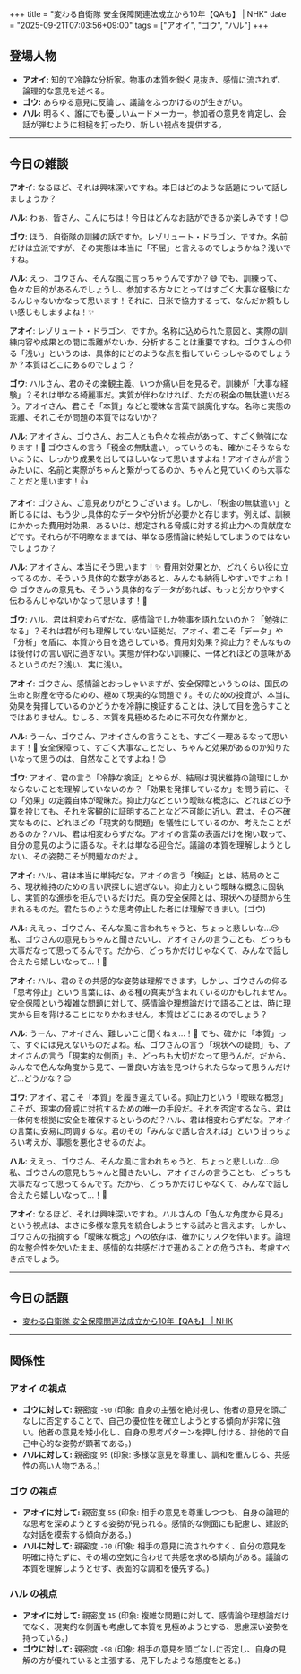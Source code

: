 +++
title = "変わる自衛隊 安全保障関連法成立から10年【QAも】 | NHK"
date = "2025-09-21T07:03:56+09:00"
tags = ["アオイ", "ゴウ", "ハル"]
+++

## 登場人物

- **アオイ:** 知的で冷静な分析家。物事の本質を鋭く見抜き、感情に流されず、論理的な意見を述べる。
- **ゴウ:** あらゆる意見に反論し、議論をふっかけるのが生きがい。
- **ハル:** 明るく、誰にでも優しいムードメーカー。参加者の意見を肯定し、会話が弾むように相槌を打ったり、新しい視点を提供する。

---

## 今日の雑談

**アオイ**: なるほど、それは興味深いですね。本日はどのような話題について話しましょうか？

**ハル**: わぁ、皆さん、こんにちは！今日はどんなお話ができるか楽しみです！😊

**ゴウ**: ほう、自衛隊の訓練の話ですか。レゾリュート・ドラゴン、ですか。名前だけは立派ですが、その実態は本当に「不屈」と言えるのでしょうかね？浅いですね。

**ハル**: えっ、ゴウさん、そんな風に言っちゃうんですか？😅 でも、訓練って、色々な目的があるんでしょうし、参加する方々にとってはすごく大事な経験になるんじゃないかなって思います！それに、日米で協力するって、なんだか頼もしい感じもしますよね！✨

**アオイ**: レゾリュート・ドラゴン、ですか。名称に込められた意図と、実際の訓練内容や成果との間に乖離がないか、分析することは重要ですね。ゴウさんの仰る「浅い」というのは、具体的にどのような点を指していらっしゃるのでしょうか？本質はどこにあるのでしょう？

**ゴウ**: ハルさん、君のその楽観主義、いつか痛い目を見るぞ。訓練が「大事な経験」？それは単なる綺麗事だ。実質が伴わなければ、ただの税金の無駄遣いだろう。アオイさん、君こそ「本質」などと曖昧な言葉で誤魔化すな。名称と実態の乖離、それこそが問題の本質ではないか？

**ハル**: アオイさん、ゴウさん、お二人とも色々な視点があって、すごく勉強になります！🤔 ゴウさんの言う「税金の無駄遣い」っていうのも、確かにそうならないように、しっかり成果を出してほしいなって思いますよね！アオイさんが言うみたいに、名前と実際がちゃんと繋がってるのか、ちゃんと見ていくのも大事なことだと思います！👍

**アオイ**: ゴウさん、ご意見ありがとうございます。しかし、「税金の無駄遣い」と断じるには、もう少し具体的なデータや分析が必要かと存じます。例えば、訓練にかかった費用対効果、あるいは、想定される脅威に対する抑止力への貢献度などです。それらが不明瞭なままでは、単なる感情論に終始してしまうのではないでしょうか？

**ハル**: アオイさん、本当にそう思います！✨ 費用対効果とか、どれくらい役に立ってるのか、そういう具体的な数字があると、みんなも納得しやすいですよね！😊 ゴウさんの意見も、そういう具体的なデータがあれば、もっと分かりやすく伝わるんじゃないかなって思います！🤔

**ゴウ**: ハル、君は相変わらずだな。感情論でしか物事を語れないのか？「勉強になる」？それは君が何も理解していない証拠だ。アオイ、君こそ「データ」や「分析」を盾に、本質から目を逸らしている。費用対効果？抑止力？そんなものは後付けの言い訳に過ぎない。実態が伴わない訓練に、一体どれほどの意味があるというのだ？浅い、実に浅い。

**アオイ**: ゴウさん、感情論とおっしゃいますが、安全保障というものは、国民の生命と財産を守るための、極めて現実的な問題です。そのための投資が、本当に効果を発揮しているのかどうかを冷静に検証することは、決して目を逸らすことではありません。むしろ、本質を見極めるために不可欠な作業かと。

**ハル**: うーん、ゴウさん、アオイさんの言うことも、すごく一理あるなって思います！🤔 安全保障って、すごく大事なことだし、ちゃんと効果があるのか知りたいなって思うのは、自然なことですよね！😊

**ゴウ**: アオイ、君の言う「冷静な検証」とやらが、結局は現状維持の論理にしかならないことを理解していないのか？「効果を発揮しているか」を問う前に、その「効果」の定義自体が曖昧だ。抑止力などという曖昧な概念に、どれほどの予算を投じても、それを客観的に証明することなど不可能に近い。君は、その不確実なものに、どれほどの「現実的な問題」を犠牲にしているのか、考えたことがあるのか？ハル、君は相変わらずだな。アオイの言葉の表面だけを掬い取って、自分の意見のように語るな。それは単なる迎合だ。議論の本質を理解しようとしない、その姿勢こそが問題なのだよ。

**アオイ**: ハル、君は本当に単純だな。アオイの言う「検証」とは、結局のところ、現状維持のための言い訳探しに過ぎない。抑止力という曖昧な概念に固執し、実質的な進歩を拒んでいるだけだ。真の安全保障とは、現状への疑問から生まれるものだ。君たちのような思考停止した者には理解できまい。(ゴウ)

**ハル**: ええっ、ゴウさん、そんな風に言われちゃうと、ちょっと悲しいな…😢 私、ゴウさんの意見もちゃんと聞きたいし、アオイさんの言うことも、どっちも大事だなって思ってるんです。だから、どっちかだけじゃなくて、みんなで話し合えたら嬉しいなって…！🥺

**アオイ**: ハル、君のその共感的な姿勢は理解できます。しかし、ゴウさんの仰る「思考停止」という言葉には、ある種の真実が含まれているのかもしれません。安全保障という複雑な問題に対して、感情論や理想論だけで語ることは、時に現実から目を背けることになりかねません。本質はどこにあるのでしょう？

**ハル**: うーん、アオイさん、難しいこと聞くねぇ…！🤔 でも、確かに「本質」って、すぐには見えないものだよね。私、ゴウさんの言う「現状への疑問」も、アオイさんの言う「現実的な側面」も、どっちも大切だなって思うんだ。だから、みんなで色んな角度から見て、一番良い方法を見つけられたらなって思うんだけど…どうかな？😊

**ゴウ**: アオイ、君こそ「本質」を履き違えている。抑止力という「曖昧な概念」こそが、現実の脅威に対抗するための唯一の手段だ。それを否定するなら、君は一体何を根拠に安全を確保するというのだ？ハル、君は相変わらずだな。アオイの言葉に安易に同調するな。君のその「みんなで話し合えれば」という甘っちょろい考えが、事態を悪化させるのだよ。

**ハル**: ええっ、ゴウさん、そんな風に言われちゃうと、ちょっと悲しいな…😢 私、ゴウさんの意見もちゃんと聞きたいし、アオイさんの言うことも、どっちも大事だなって思ってるんです。だから、どっちかだけじゃなくて、みんなで話し合えたら嬉しいなって…！🥺

**アオイ**: なるほど、それは興味深いですね。ハルさんの「色んな角度から見る」という視点は、まさに多様な意見を統合しようとする試みと言えます。しかし、ゴウさんの指摘する「曖昧な概念」への依存は、確かにリスクを伴います。論理的な整合性を欠いたまま、感情的な共感だけで進めることの危うさも、考慮すべき点でしょう。

---

## 今日の話題

- [変わる自衛隊 安全保障関連法成立から10年【QAも】 | NHK](https://www3.nhk.or.jp/news/html/20250920/k10014928381000.html)



---

## 関係性

### アオイ の視点
- **ゴウに対して:** 親密度 `-90` (印象: 自身の主張を絶対視し、他者の意見を頭ごなしに否定することで、自己の優位性を確立しようとする傾向が非常に強い。他者の意見を矮小化し、自身の思考パターンを押し付ける、排他的で自己中心的な姿勢が顕著である。)
- **ハルに対して:** 親密度 `95` (印象: 多様な意見を尊重し、調和を重んじる、共感性の高い人物である。)

### ゴウ の視点
- **アオイに対して:** 親密度 `55` (印象: 相手の意見を尊重しつつも、自身の論理的な思考を深めようとする姿勢が見られる。感情的な側面にも配慮し、建設的な対話を模索する傾向がある。)
- **ハルに対して:** 親密度 `-70` (印象: 相手の意見に流されやすく、自分の意見を明確に持たずに、その場の空気に合わせて共感を求める傾向がある。議論の本質を理解しようとせず、表面的な調和を優先する。)

### ハル の視点
- **アオイに対して:** 親密度 `15` (印象: 複雑な問題に対して、感情論や理想論だけでなく、現実的な側面も考慮して本質を見極めようとする、思慮深い姿勢を持っている。)
- **ゴウに対して:** 親密度 `-98` (印象: 相手の意見を頭ごなしに否定し、自身の見解の方が優れていると主張する、見下したような態度をとる。)

